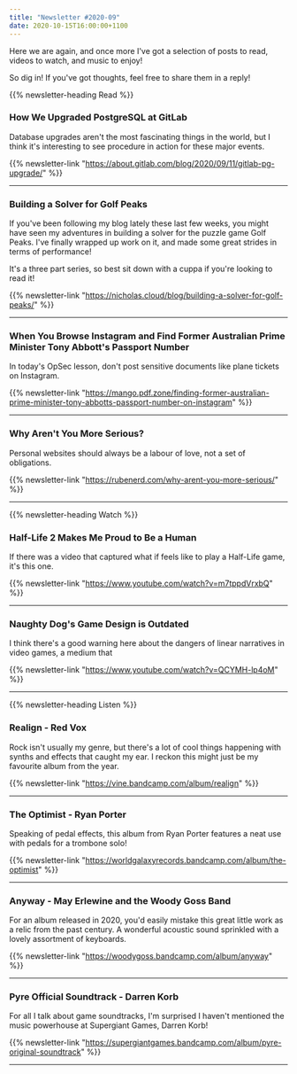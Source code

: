 ```yaml
---
title: "Newsletter #2020-09"
date: 2020-10-15T16:00:00+1100
---
```


Here we are again, and once more I've got a selection of posts to read, videos to watch, and music to enjoy!

So dig in! If you've got thoughts, feel free to share them in a reply!

<!--more-->

{{% newsletter-heading Read %}}

### How We Upgraded PostgreSQL at GitLab

Database upgrades aren't the most fascinating things in the world, but I think it's interesting to see procedure in action for these major events.

{{% newsletter-link "https://about.gitlab.com/blog/2020/09/11/gitlab-pg-upgrade/" %}}

---

### Building a Solver for Golf Peaks

If you've been following my blog lately these last few weeks, you might have seen my adventures in building a solver for the puzzle game Golf Peaks. I've finally wrapped up work on it, and made some great strides in terms of performance!

It's a three part series, so best sit down with a cuppa if you're looking to read it!

{{% newsletter-link "https://nicholas.cloud/blog/building-a-solver-for-golf-peaks/" %}}

---

### When You Browse Instagram and Find Former Australian Prime Minister Tony Abbott's Passport Number

In today's OpSec lesson, don't post sensitive documents like plane tickets on Instagram.

{{% newsletter-link "https://mango.pdf.zone/finding-former-australian-prime-minister-tony-abbotts-passport-number-on-instagram" %}}

---

### Why Aren't You More Serious?

Personal websites should always be a labour of love, not a set of obligations.

{{% newsletter-link "https://rubenerd.com/why-arent-you-more-serious/" %}}

---

{{% newsletter-heading Watch %}}

### Half-Life 2 Makes Me Proud to Be a Human

If there was a video that captured what if feels like to play a Half-Life game, it's this one.

{{% newsletter-link "https://www.youtube.com/watch?v=m7tppdVrxbQ" %}}

---

### Naughty Dog's Game Design is Outdated

I think there's a good warning here about the dangers of linear narratives in video games, a medium that

{{% newsletter-link "https://www.youtube.com/watch?v=QCYMH-lp4oM" %}}

---

{{% newsletter-heading Listen %}}

### Realign - Red Vox

Rock isn't usually my genre, but there's a lot of cool things happening with synths and effects that caught my ear. I reckon this might just be my favourite album from the year.

{{% newsletter-link "https://vine.bandcamp.com/album/realign" %}}

---

### The Optimist - Ryan Porter

Speaking of pedal effects, this album from Ryan Porter features a neat use with pedals for a trombone solo!

{{% newsletter-link "https://worldgalaxyrecords.bandcamp.com/album/the-optimist" %}}

---

### Anyway - May Erlewine and the Woody Goss Band

For an album released in 2020, you'd easily mistake this great little work as a relic from the past century. A wonderful acoustic sound sprinkled with a lovely assortment of keyboards.

{{% newsletter-link "https://woodygoss.bandcamp.com/album/anyway" %}}

---

### Pyre Official Soundtrack - Darren Korb

For all I talk about game soundtracks, I'm surprised I haven't mentioned the music powerhouse at Supergiant Games, Darren Korb!

{{% newsletter-link "https://supergiantgames.bandcamp.com/album/pyre-original-soundtrack" %}}

---
